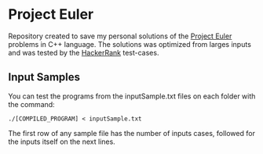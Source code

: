 # Project Euler

Repository created to save my personal solutions of the 
[Project Euler](https://projecteuler.net/) problems in C++ language. 
The solutions was optimized from larges inputs and was tested by 
the [HackerRank](https://www.hackerrank.com/contests/projecteuler) 
test-cases.

## Input Samples

You can test the programs from the inputSample.txt files on each folder 
with the command:

`./[COMPILED_PROGRAM] < inputSample.txt`

The first row of any sample file has the number of inputs cases, followed 
for the inputs itself 
on the next lines.